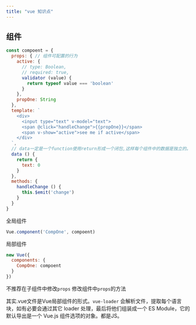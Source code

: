 ```yaml
---
title: "vue 知识点"
---
```


## 组件

```js
const compoent = {
  props: { // 组件可配置的行为
    active: {
      // type: Boolean,
      // required: true,
      validator (value) {
        return typeof value === 'boolean'
      }
    },
    propOne: String
  },
  template: `
    <div>
      <input type="text" v-model="text">
      <span @click="handleChange">{{propOne}}</span>
      <span v-show="active">see me if active</span>
    </div>
  `,
  // data一定是一个function使用return形成一个闭包,这样每个组件中的数据是独立的。
  data () {
    return {
      text: 0
    }
  },
  methods: {
    handleChange () {
      this.$emit('change')
    }
  }
}
```

全局组件

```js
Vue.component('CompOne', compoent)
```

局部组件

```js
new Vue({
  components: {
    CompOne: compoent
  }
})
```

不推荐在子组件中修改`props`
修改组件中`props`的方法

其实.vue文件是Vue局部组件的形式。`vue-loader` 会解析文件，提取每个语言块，如有必要会通过其它 loader 处理，最后将他们组装成一个 ES Module，它的默认导出是一个 Vue.js 组件选项的对象。都是JS。
